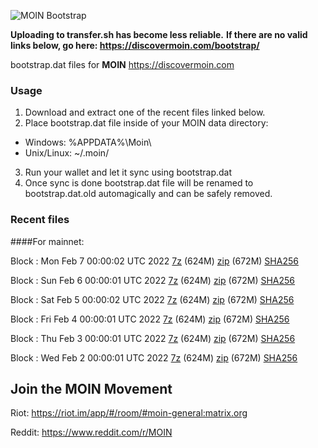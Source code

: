 ![MOIN Bootstrap](https://i.imgur.com/KjM1jMp.jpg)

**Uploading to transfer.sh has become less reliable.**
**If there are no valid links below, go here: https://discovermoin.com/bootstrap/**

bootstrap.dat files for **MOIN** https://discovermoin.com

### Usage

1. Download and extract one of the recent files linked below.
2. Place bootstrap.dat file inside of your MOIN data directory:
 - Windows: %APPDATA%\Moin\
 - Unix/Linux: ~/.moin/
3. Run your wallet and let it sync using bootstrap.dat
4. Once sync is done bootstrap.dat file will be renamed to bootstrap.dat.old automagically and can be safely removed.


### Recent files

####For mainnet:

Block : Mon Feb  7 00:00:02 UTC 2022 [7z](https://transfer.sh/0PVi1I/bootstrap.dat.20220207.7z) (624M) [zip](https://transfer.sh/1nGAyx/bootstrap.dat.20220207.zip) (672M) [SHA256](https://transfer.sh/I8Cmv5/sha256.txt)

Block : Sun Feb  6 00:00:01 UTC 2022 [7z](https://transfer.sh/Dvu08q/bootstrap.dat.20220206.7z) (624M) [zip](https://transfer.sh/NoGule/bootstrap.dat.20220206.zip) (672M) [SHA256](https://transfer.sh/qj3EFd/sha256.txt)

Block : Sat Feb  5 00:00:02 UTC 2022 [7z](https://transfer.sh/5hIUVj/bootstrap.dat.20220205.7z) (624M) [zip](https://transfer.sh/xaT2AE/bootstrap.dat.20220205.zip) (672M) [SHA256](https://transfer.sh/jxBX6J/sha256.txt)

Block : Fri Feb  4 00:00:01 UTC 2022 [7z](https://transfer.sh/d6PPKw/bootstrap.dat.20220204.7z) (624M) [zip](https://transfer.sh/wr4baV/bootstrap.dat.20220204.zip) (672M) [SHA256](https://transfer.sh/jpGQJA/sha256.txt)

Block : Thu Feb  3 00:00:01 UTC 2022 [7z](https://transfer.sh/IEjfDT/bootstrap.dat.20220203.7z) (624M) [zip](https://transfer.sh/fHpvg5/bootstrap.dat.20220203.zip) (672M) [SHA256](https://transfer.sh/Ijgl1s/sha256.txt)

Block : Wed Feb  2 00:00:01 UTC 2022 [7z](https://transfer.sh/ABGC6u/bootstrap.dat.20220202.7z) (624M) [zip](https://transfer.sh/TSqkpr/bootstrap.dat.20220202.zip) (672M) [SHA256](https://transfer.sh/9SbAl8/sha256.txt)

## Join the MOIN Movement

Riot: https://riot.im/app/#/room/#moin-general:matrix.org

Reddit: https://www.reddit.com/r/MOIN

